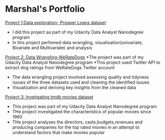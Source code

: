 # Marshal's Portfolio
[Project 1:Data exploration- Prosper Loans dataset](https://github.com/MarshalRuzvidzo/Prosperloans-data-exploration)
* I did this project as part of my Udacity Data Analyst Nanodegree program
* In this project perfomed data wrangling, visualisation(univariate, Bivariate and Multivariate) and analysis

[Project 2: Data Wrangling-WeRateDogs](https://github.com/MarshalRuzvidzo/WeRateDogs-Wrangling)
*The project was part of my Udacity Data Analyst Nanodegree program 
*This project used Twitter API to extract dog ratings from WeRateDogs Twitter account
* The data wrangling project involved assessing quality and tidyness issues of the three datasets used and cleaning the identified issues
* Visualization and deriving key insights from the cleaned data

[Project 3: Invetigating tmdb movies dataset](https://github.com/MarshalRuzvidzo/tmdb-movies-Analyis/blob/main/README.md)
* This project was part of my Udacity Data Analyst Nanodegree program
* THe project investigated the characteristics of popular movies since 1960
* THe project analyses the directors, casts,budgets,revenues and producing companies for the top rated movies in an attempt to understand factors that make  movies popular
